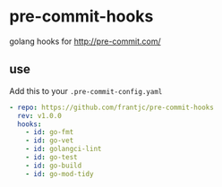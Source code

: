 # pre-commit-hooks

golang hooks for http://pre-commit.com/

## use

Add this to your `.pre-commit-config.yaml`

```yaml
- repo: https://github.com/frantjc/pre-commit-hooks
  rev: v1.0.0
  hooks:
    - id: go-fmt
    - id: go-vet
    - id: golangci-lint
    - id: go-test
    - id: go-build
    - id: go-mod-tidy

